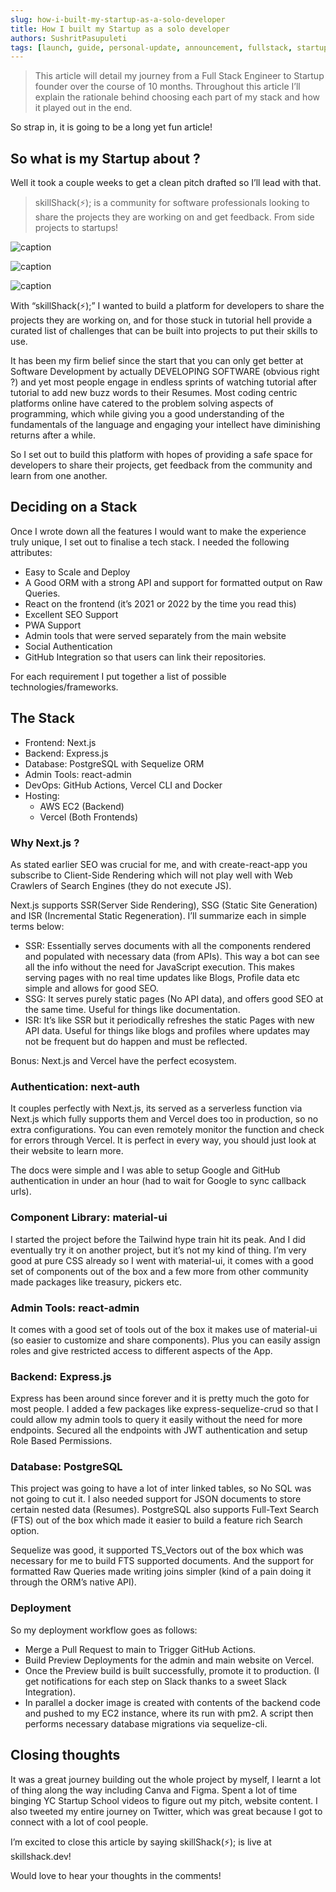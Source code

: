 ```yaml
---
slug: how-i-built-my-startup-as-a-solo-developer
title: How I built my Startup as a solo developer
authors: SushritPasupuleti
tags: [launch, guide, personal-update, announcement, fullstack, startup, mern-stack, react-js, next-js, express-js, postgresql, aws]
---
```


> This article will detail my journey from a Full Stack Engineer to Startup founder over the course of 10 months. Throughout this article I’ll explain the rationale behind choosing each part of my stack and how it played out in the end.

So strap in, it is going to be a long yet fun article!
> 

## So what is my Startup about ?

Well it took a couple weeks to get a clean pitch drafted so I’ll lead with that.

> skillShack(⚡); is a community for software professionals looking to share the projects they are working on and get feedback. From side projects to startups!
> 

![caption](https://braggi-free-bucket.s3.ap-south-1.amazonaws.com/banner-m-11640954836966.png)


![caption](https://braggi-free-bucket.s3.ap-south-1.amazonaws.com/banner-m-21640954903701.png)

![caption](https://braggi-free-bucket.s3.ap-south-1.amazonaws.com/banner-m-31640954903705.png)


With “skillShack(⚡);” I wanted to build a platform for developers to share the projects they are working on, and for those stuck in tutorial hell provide a curated list of challenges that can be built into projects to put their skills to use.

It has been my firm belief since the start that you can only get better at Software Development by actually DEVELOPING SOFTWARE (obvious right ?) and yet most people engage in endless sprints of watching tutorial after tutorial to add new buzz words to their Resumes. Most coding centric platforms online have catered to the problem solving aspects of programming, which while giving you a good understanding of the fundamentals of the language and engaging your intellect have diminishing returns after a while.

So I set out to build this platform with hopes of providing a safe space for developers to share their projects, get feedback from the community and learn from one another.

## Deciding on a Stack

Once I wrote down all the features I would want to make the experience truly unique, I set out to finalise a tech stack. I needed the following attributes:

- Easy to Scale and Deploy
- A Good ORM with a strong API and support for formatted output on Raw Queries.
- React on the frontend (it’s 2021 or 2022 by the time you read this)
- Excellent SEO Support
- PWA Support
- Admin tools that were served separately from the main website
- Social Authentication
- GitHub Integration so that users can link their repositories.

For each requirement I put together a list of possible technologies/frameworks.

## The Stack

- Frontend: Next.js
- Backend: Express.js
- Database: PostgreSQL with Sequelize ORM
- Admin Tools: react-admin
- DevOps: GitHub Actions, Vercel CLI and Docker
- Hosting:
    - AWS EC2 (Backend)
    - Vercel (Both Frontends)

### Why Next.js ?

As stated earlier SEO was crucial for me, and with create-react-app you subscribe to Client-Side Rendering which will not play well with Web Crawlers of Search Engines (they do not execute JS).

Next.js supports SSR(Server Side Rendering), SSG (Static Site Generation) and ISR (Incremental Static Regeneration). I’ll summarize each in simple terms below:

- SSR: Essentially serves documents with all the components rendered and populated with necessary data (from APIs). This way a bot can see all the info without the need for JavaScript execution. This makes serving pages with no real time updates like Blogs, Profile data etc simple and allows for good SEO.
- SSG: It serves purely static pages (No API data), and offers good SEO at the same time. Useful for things like documentation.
- ISR: It’s like SSR but it periodically refreshes the static Pages with new API data. Useful for things like blogs and profiles where updates may not be frequent but do happen and must be reflected.

Bonus: Next.js and Vercel have the perfect ecosystem.

### Authentication: next-auth

It couples perfectly with Next.js, its served as a serverless function via Next.js which fully supports them and Vercel does too in production, so no extra configurations. You can even remotely monitor the function and check for errors through Vercel. It is perfect in every way, you should just look at their website to learn more.

The docs were simple and I was able to setup Google and GitHub authentication in under an hour (had to wait for Google to sync callback urls).

### Component Library: material-ui

I started the project before the Tailwind hype train hit its peak. And I did eventually try it on another project, but it’s not my kind of thing. I’m very good at pure CSS already so I went with material-ui, it comes with a good set of components out of the box and a few more from other community made packages like treasury, pickers etc.

### Admin Tools: react-admin

It comes with a good set of tools out of the box it makes use of material-ui (so easier to customize and share components). Plus you can easily assign roles and give restricted access to different aspects of the App.

### Backend: Express.js

Express has been around since forever and it is pretty much the goto for most people. I added a few packages like express-sequelize-crud so that I could allow my admin tools to query it easily without the need for more endpoints. Secured all the endpoints with JWT authentication and setup Role Based Permissions.

### Database: PostgreSQL

This project was going to have a lot of inter linked tables, so No SQL was not going to cut it. I also needed support for JSON documents to store certain nested data (Resumes). PostgreSQL also supports Full-Text Search (FTS) out of the box which made it easier to build a feature rich Search option.

Sequelize was good, it supported TS_Vectors out of the box which was necessary for me to build FTS supported documents. And the support for formatted Raw Queries made writing joins simpler (kind of a pain doing it through the ORM’s native API).

### Deployment

So my deployment workflow goes as follows:

- Merge a Pull Request to main to Trigger GitHub Actions.
- Build Preview Deployments for the admin and main website on Vercel.
- Once the Preview build is built successfully, promote it to production. (I get notifications for each step on Slack thanks to a sweet Slack Integration).
- In parallel a docker image is created with contents of the backend code and pushed to my EC2 instance, where its run with pm2. A script then performs necessary database migrations via sequelize-cli.

## Closing thoughts

It was a great journey building out the whole project by myself, I learnt a lot of thing along the way including Canva and Figma. Spent a lot of time binging YC Startup School videos to figure out my pitch, website content. I also tweeted my entire journey on Twitter, which was great because I got to connect with a lot of cool people.

I’m excited to close this article by saying skillShack(⚡); is live at skillshack.dev!

Would love to hear your thoughts in the comments!
